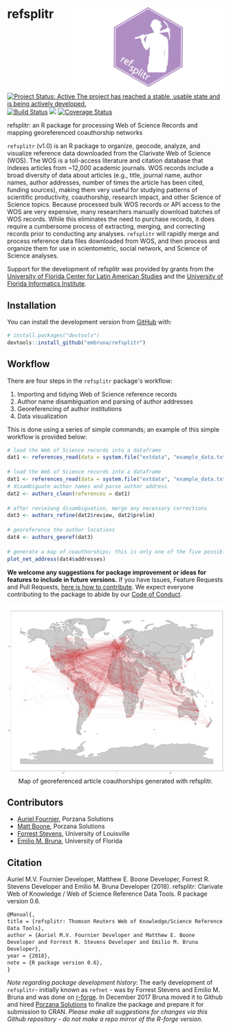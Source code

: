 # refsplitr <img src="man/figures/refsplitrhex.png" height="200" align="right">

[![Project Status: Active The project has reached a stable, usable state and is being actively developed.](http://www.repostatus.org/badges/latest/active.svg)](http://www.repostatus.org/#active)    [![Build Status](https://travis-ci.org/embruna/refsplitr.svg?branch=master)](https://travis-ci.org/embruna/refsplitr)    [![](https://badges.ropensci.org/256_status.svg)](https://github.com/ropensci/onboarding/issues/256)   [![Coverage Status](https://coveralls.io/repos/github/embruna/refnet/badge.svg?branch=master)](https://coveralls.io/github/embruna/refnet?branch=master)

refsplitr: an R package for processing Web of Science Records and mapping georeferenced coauthorship networks

`refsplitr` (v1.0) is an R package to organize, geocode, analyze, and visualize reference data downloaded from the Clarivate Web of Science (WOS). The WOS is a toll-access literature and citation database that indexes articles from ~12,000 academic journals. WOS records include a broad diversity of data about articles (e.g., title, journal name, author names, author addresses, number of times the article has been cited, funding sources), making them very useful for studying patterns of scientific productivity, coauthorship, research impact, and other Science of Science topics. Because processed bulk WOS records or API access to the WOS are very expensive, many researchers manually download batches of WOS records. While this eliminates the need to purchase records, it does require a cumbersome process of extracting, merging, and correcting records prior to conducting any analyses. `refsplitr` will rapidly merge and process reference data files downloaded from WOS, and then process and organize them for use in scientometric, social network, and Science of Science analyses. 

Support for the development of refsplitr was provided by grants from the [University of Florida Center for Latin American Studies](http://www.latam.ufl.edu/) and the [University of Florida Informatics Institute](https://informatics.institute.ufl.edu/).

## Installation

You can install the development version from [GitHub](https://github.com/) with:

``` r
# install.packages("devtools")
devtools::install_github("embruna/refsplitr")
```

## Workflow

There are four steps in the `refsplitr` package's workflow:   
1. Importing and tidying Web of Science reference records
2. Author name disambiguation and parsing of author addresses
3. Georeferencing of author institutions
4. Data visualization

This is done using a series of simple commands; an example of this simple workflow is provided below:

``` r
# load the Web of Science records into a dataframe
dat1 <- references_read(data = system.file("extdata", "example_data.txt", package = "refsplitr"), dir = FALSE)

# load the Web of Science records into a dataframe
dat1 <- references_read(data = system.file("extdata", "example_data.txt", package = "refsplitr"), dir = FALSE)
# disambiguate author names and parse author address
dat2 <- authors_clean(references = dat1)

# after revieiwng disambiguation, merge any necessary corrections
dat3 <- authors_refine(dat2$review, dat2$prelim)

# georeference the author locations
dat4 <- authors_georef(dat3)

# generate a map of coauthorships; this is only one of the five possible visualizations  
plot_net_address(dat4$addresses)
```

**We welcome any suggestions for package improvement or ideas for features to include in future versions.** If you have Issues, Feature Requests and Pull Requests, [here is how to contribute](https://github.com/embruna/refsplitr/blob/master/CONTRIBUTING.md). We expect everyone contributing to the package to abide by our [Code of Conduct](https://github.com/embruna/refsplitr/blob/master/CODE_OF_CONDUCT.md). 

<center>
<img src="man/figures/coauthor_connections_BITR.png" height="400">
</center>
<center>
Map of georeferenced article coauthorships generated with refsplitr.
</center>


## Contributors
* [Auriel Fournier](https://github.com/aurielfournier), Porzana Solutions
* [Matt Boone](https://github.com/birderboone), Porzana Solutions
* [Forrest Stevens](http://forreststevens.com/teaching/research.html), University of Louisville
* [Emilio M. Bruna](https://github.com/embruna), University of Florida

## Citation

Auriel M.V. Fournier Developer, Matthew E. Boone Developer, Forrest R.
  Stevens Developer and Emilio M. Bruna Developer (2018). refsplitr:
  Clarivate Web of Knowledge / Web of Science  Reference Data Tools. R package version
  0.6.
  
    @Manual{,
    title = {refsplitr: Thomson Reuters Web of Knowledge/Science Reference Data Tools},
    author = {Auriel M.V. Fournier Developer and Matthew E. Boone Developer and Forrest R. Stevens Developer and Emilio M. Bruna Developer},
    year = {2018},
    note = {R package version 0.6},
    }
    
_Note regarding package development history_: The early development of `refsplitr`- initially known as `refnet` - was by Forrest Stevens and Emilio M. Bruna and was done on [r-forge](https://r-forge.r-project.org/projects/refnet/). In December 2017 Bruna moved it to Github and hired [Porzana Solutions](https://github.com/aurielfournier) to finalize the package and prepare it for submission to CRAN.  _Please make all suggestions for changes via this Github repository - do not make a repo mirror of the R-forge version._